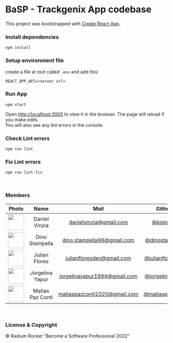# BaSP - Trackgenix App codebase

This project was bootstrapped with [Create React App](https://github.com/facebook/create-react-app).


### Install dependencies

    npm install

### Setup environment file
create a file at root called `.env` and add this:

    REACT_APP_API=<server url>

### Run App
    npm start

Open [http://localhost:3000](http://localhost:3000) to view it in the browser.
The page will reload if you make edits.\
You will also see any lint errors in the console.


### Check Lint errors
    npm run lint

### Fix Lint errors
    npm run lint:fix

<br>

### Members

|Photo | Name  | Mail | Github
| :-----: | :-----: | :-----: | :-----: |
<img src="https://avatars.githubusercontent.com/u/95362032?v=4" height="50" width="50">| Daniel Vinzia | danielvinzia@gmail.com | [@kolodani](<https://github.com/kolodani>)
<img src="https://avatars.githubusercontent.com/u/104790748?v=4" height="50" width="50">| Dino Stampella | dino.stampella96@gmail.com | [@dinostampella](<https://github.com/DinoStampella>)
<img src="https://avatars.githubusercontent.com/u/96196361?v=4" height="50" width="50">| Julian Flores | julianfloresdev@gmail.com | [@julianfloresdev](<https://github.com/JulianFloresDev>)
<img src="https://avatars.githubusercontent.com/u/109431369?v=4" height="50" width="50">| Jorgelina Yapur | jorgelinayapur1994@gmail.com | [@jorgelinayapur](<https://github.com/joryapur>)
<img src="https://avatars.githubusercontent.com/u/100850660?v=4" height="50" width="50">| Matias Paz Conti | matiaspazconti2020@gmail.com | [@matiaspazconti](<https://github.com/MatiasPazConti>)

<br>

### License & Copyright

© Radium Rocket "Become a Software Professional 2022"